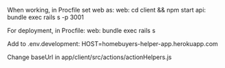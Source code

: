 When working, in Procfile set web as:
web: cd client && npm start
api: bundle exec rails s -p 3001


For deployment, in Procfile:
web: bundle exec rails s

Add to .env.development:
HOST=homebuyers-helper-app.herokuapp.com

Change baseUrl in app/client/src/actions/actionHelpers.js
